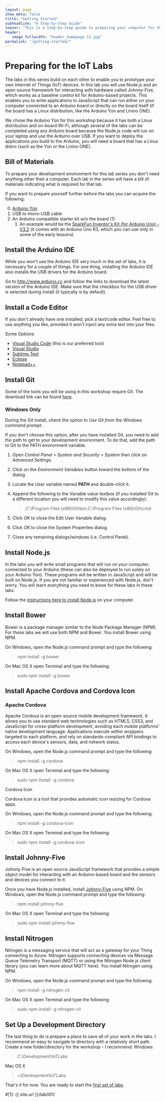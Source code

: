 ```yaml
---
layout: page
show_meta: false
title: "Getting Started"
subheadline: "A Step-by-Step Guide"
teaser: "This is a step-by-step guide to preparing your computer for the IoT Labs."
header:
   image_fullwidth: "header_homepage_13.jpg"
permalink: "/getting-started/"
---
```

# Preparing for the IoT Labs
The labs in this series build on each other to enable you to prototype your own Internet of Things (IoT) devices. 
In this lab you will use Node.js and an open source framework for interacting with hardware called Johnny-Five, 
which works as a baseline control kit for Arduino-based projects. This enables you to write applications in JavaScript 
that can run either on your computer connected to an Arduino board or directly on the board itself (if the board has 
a Linux distribution, like the Arduino Y&uacute;n and Linino ONE).

We chose the Arduino Y&uacute;n for this workshop because it has both a Linux distribution and on-board Wi-Fi, although several 
of the labs can be completed using any Arduino board because the Node.js code will run on your laptop and use the Arduino 
over USB. If you want to deploy the applications you build to the Arduino, you will need a board that has a Linux distro
(such as the Y&uacute;n or the Linino ONE).

## Bill of Materials
To prepare your development environment for this lab series you don't need anything other than a computer. Each lab in the
series will have a bill of materials indicating what is required for that lab.

If you want to prepare yourself further before the labs you can acquire the following:

0. [Arduino Y&uacute;n](http://www.arduino.cc/en/Main/ArduinoBoardYun) 
1. USB to micro-USB cable 
2. An Arduino compatible starter kit w/o the board (1)
	1.	An example would be the [SparkFun Inventor's Kit (for Arduino Uno) - V3.2](https://www.sparkfun.com/products/13154) (it comes with an Arduino Uno R3, which you can use only in some of the early lessons)

## Install the Arduino IDE
While you won't use the Arduino IDE very much in the set of labs, it is necessary for a couple of things. For one thing, installing the Arduino IDE also installs the USB drivers for the Arduino board.

Go to http://www.arduino.cc and follow the links to download the latest version of the Arduino IDE. Make sure that the checkbox for the USB driver is selected during install (it typically is by default).

## Install a Code Editor
If you don't already have one installed, pick a text/code editor. Feel free to use anything you like, provided it won't inject any extra text into your files.

Some Options:

* [Visual Studio Code](https://code.visualstudio.com/) (this is our preferred tool)
* [Visual Studio](https://www.visualstudio.com/) 
* [Sublime Text](http://www.sublimetext.com/) 
* [Eclipse](http://www.eclipse.org/downloads/) 
* [Notepad++](http://notepad-plus-plus.org/)

## Install Git
Some of the tools you will be using in this workshop require Git. The download link can be found [here](http://git-scm.com/).

### Windows Only
During the Git install, check the option to _Use Git from the Windows command prompt_.

If you don't choose this option, after you have installed Git, you need to add the path to get to your development environment. To do that, add the path to Git to the PATH environment variable.

1. Open _Control Panel_ > _System and Security_ > _System_ then click on _Advanced Settings_.

2. Click on the _Environment Variables_ button toward the bottom of the dialog.

3. Locate the User variable named __PATH__ and double-click it.

4. Append the following to the Variable value textbox (if you installed Git to a different location you will need to modify this value accordingly):
	<blockquote>
		<p>;C:\Program Files (x86)\Git\bin;C:\Program Files (x86)\Git\cmd</p>
	</blockquote>

5. Click _OK_ to close the Edit User Variable dialog.

6. Click _OK_ to close the System Properties dialog.

7. Close any remaining dialogs/windows (i.e. Control Panel).

## Install Node.js
In the labs you will write small programs that will run on your computer, connected to your Arduino (these can also be deployed to run solely on your Arduino Y&uacute;n). These programs will be written in JavaScript and will be built on Node.js. If you are not familiar or experienced with Node.js, don't worry. You will learn everything you need to know for these labs in these labs. 

Follow the [instructions here to install Node.js](https://nodejs.org/) on your computer.

## Install Bower
Bower is a package manager similar to the Node Package Manager (NPM). For these labs we will use both NPM and Bower. You install Bower using NPM. 

On Windows, open the Node.js command prompt and type the following:
<blockquote>
	<p>npm install -g bower</p>
</blockquote>

On Mac OS X open Terminal and type the following:
<blockquote>
	<p>sudo npm install -g bower</p>
</blockquote>

## Install Apache Cordova and Cordova Icon
### Apache Cordova
Apache Cordova is an open-source mobile development framework. It allows you to use standard web technologies such as HTML5, CSS3, and JavaScript for cross-platform development, avoiding each mobile platforms' native development language. Applications execute within wrappers targeted to each platform, and rely on standards-compliant API bindings to access each device's sensors, data, and network status.

On Windows, open the Node.js command prompt and type the following:
<blockquote>
	<p>npm install -g cordova</p>
</blockquote>

On Mac OS X open Terminal and type the following:
<blockquote>
	<p>sudo npm install -g cordova</p>
</blockquote>

Cordova Icon

Cordova Icon is a tool that provides automatic icon resizing for Cordova apps.

On Windows, open the Node.js command prompt and type the following:
<blockquote>
	<p>npm install -g cordova-icon</p>
</blockquote>

On Mac OS X open Terminal and type the following:
<blockquote>
	<p>sudo npm install -g cordova-icon</p>
</blockquote>

## Install Johnny-Five
Johnny-Five is an open source JavaScript framework that provides a simple object model for interacting with an Arduino-based board and the sensors and devices you connect to it. 

Once you have Node.js installed, install [Johnny-Five](https://www.npmjs.com/package/johnny-five) using NPM.
On Windows, open the Node.js command prompt and type the following:
<blockquote>
	<p>npm install johnny-five</p>
</blockquote>

On Mac OS X open Terminal and type the following:
<blockquote>
	<p>sudo npm install johnny-five</p>
</blockquote>

## Install Nitrogen
Nitrogen is a messaging service that will act as a gateway for your Thing connecting to Azure. Nitrogen supports connecting devices via Message Queue Telemetry Transport (MQTT) or using the Nitrogen Node.js client library (you can learn more about MQTT here). You install Nitrogen using NPM.

On Windows, open the Node.js command prompt and type the following:
<blockquote>
	<p>npm install -g nitrogen-cli</p>
</blockquote>

On Mac OS X open Terminal and type the following:
<blockquote>
	<p>sudo npm install -g nitrogen-cli</p>
</blockquote>

## Set Up a Development Directory
The last thing to do is prepare a place to save all of your work in the labs. I recommend an easy to navigate to directory with a relatively short path. Create a new folder/directory for the workshop - I recommend:
Windows
<blockquote>
	<p>C:\Development\IoTLabs</p>
</blockquote>

Mac OS X
<blockquote>
	<p>~\Devleopment\IoTLabs</p>
</blockquote>

That's it for now. You are ready to start the [first set of labs](./Lab001.md).

#[1]: {{ site.url }}/lab001/
